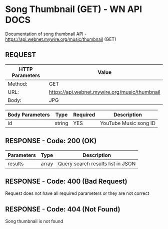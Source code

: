 # Song Thumbnail (GET) - WN API DOCS

Documentation of song thumbnail API - https://api.webnet.mywire.org/music/thumbnail (GET)

## REQUEST

| **HTTP Parameters** | **Value**                                     |
|---------------------|-----------------------------------------------|
| Method:             | GET                                           |
| URL:                | https://api.webnet.mywire.org/music/thumbnail |
| Body:               | JPG                                           |

| **Body Parameters** | **Type** | **Required** | **Description**       |
|---------------------|----------|--------------|-----------------------|
| id                  | string   | YES          | YouTube Music song ID |

## RESPONSE - Code: 200 (OK)

| **Parameters** | **Type** | **Description**                   |
|----------------|----------|-----------------------------------|
| results        | array    | Query search results list in JSON |

## RESPONSE - Code: 400 (Bad Request)

Request does not have all required parameters or they are not correct

## RESPONSE - Code: 404 (Not Found)

Song thumbnail is not found